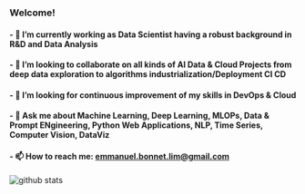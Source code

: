 ### Welcome! 

#### - 🔭 I’m currently working as Data Scientist having a robust background in R&D and Data Analysis
#### - 🤝 I’m looking to collaborate on all kinds of AI Data & Cloud Projects from deep data exploration to algorithms industrialization/Deployment CI CD
#### - 🤔 I’m looking for continuous improvement of my skills in DevOps & Cloud
#### - 💬 Ask me about Machine Learning, Deep Learning, MLOPs, Data & Prompt ENgineering, Python Web Applications, NLP, Time Series, Computer Vision, DataViz
#### - 📫 How to reach me: emmanuel.bonnet.lim@gmail.com 


![github stats](https://github-readme-stats.vercel.app/api?username=Manu87DS&show_icons=true&theme=radical)

